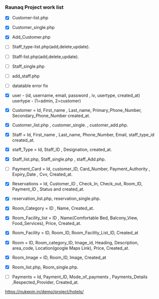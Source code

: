### Raunaq Project work list



- [x] Customer-list.php
- [x] Customer_single.php
- [x] Add_Customer.php
- [ ] Staff_type-list.php(add,delete,update).
- [ ] Staff-list.php(add,delete,update).
- [ ] Staff_single.php
- [ ] add_staff.php



- [ ] datatable error fix

- [x] user - (id, username, email, password , iv, usertype, created_at)
    usertype - (1=admin, 2=customer)

- [x] Customer = Id, First_name , Last_name, Primary_Phone_Number, Secondary_Phone_Number created_at.
- [x] Customer_list.php , customer_single. , customer_add.php.

- [x] Staff = Id, First_name , Last_name, Phone_Number, Email, staff_type_id created_at.
- [x] staff_Type = Id, Staff_ID , Designation, created_at.
- [x] Staff_list.php, Staff_single.php , staff_Add.php.


- [ ] Payment_Card = Id, customer_ID, Card_Number, Payment_Authority , Expiry_Date , Cvv, Created_at.

- [x] Reservations = Id, Customer_ID , Check_In, Check_out, Room_ID, Payment_ID , Status and created_at.
- [x] reservation_list.php, reservation_single.php.

- [x] Room_Category = ID , Name, Created_at.

- [x] Room_Facility_list = ID , Name(Comfortable Bed, Balcony_View, Food_Services), Price, Created_at.

- [x] Room_Facility = ID, Room_ID, Room_Facility_List_ID, Created_at

- [x] Room = ID, Room_category_ID, Image_id, Heading, Description, area_code, Location(google Maps Link), Price, Created_at.

- [x] Room_Image = ID, Room_ID, Image, Created_at

- [x] Room_list.php, Room_single.php.


- [ ] Payments = Id, Payment_ID, Mode_of_payments , Payments_Details ,Respected_Provider, Created_at.

https://nukepin.in/demo/project/hotels/